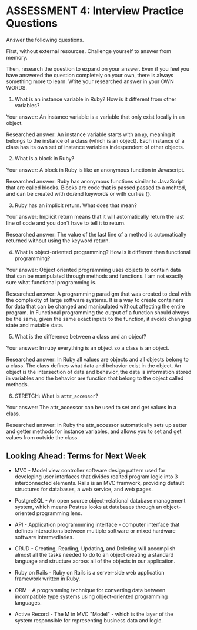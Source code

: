 # ASSESSMENT 4: Interview Practice Questions
Answer the following questions.

First, without external resources. Challenge yourself to answer from memory.

Then, research the question to expand on your answer. Even if you feel you have answered the question completely on your own, there is always something more to learn. Write your researched answer in your OWN WORDS.  

1. What is an instance variable in Ruby? How is it different from other variables?

  Your answer: 
  An instance variable is a variable that only exist locally in an object.

  Researched answer:
  An instance variable starts with an @, meaning it belongs to the instance of a class (which is an object). Each instance of a class has its own set of instance variables indespendent of other objects.


2. What is a block in Ruby?

  Your answer: 
  A block in Ruby is like an anonymous function in Javascript.

  Researched answer:
  Ruby has anonymous functions similar to JavaScript that are called blocks. Blocks are code that is passed passed to a mehtod, and can be created with do/end keywords or with curlies {}.



3. Ruby has an implicit return. What does that mean?

  Your answer:
  Implicit return means that it will automatically return the last line of code and you don't have to tell it to return.

  Researched answer:
  The value of the last line of a method is automatically returned without using the keyword return.



4. What is object-oriented programming? How is it different than functional programming?

  Your answer: Object oriented programming uses objects to contain data that can be manipulated through methods and functions. I am not exactly sure what functional programming is.
  

  Researched answer: 
  A programming paradigm that was created to deal with the complexity of large software systems. It is a way to create containers for data that can be changed and manipulated without affecting the entire program. In Functional programming the output of a function should always be the same, given the same exact inputs to the function, it avoids changing state and mutable data.



5. What is the difference between a class and an object?

  Your answer: 
  In ruby everything is an object so a class is an object.

  Researched answer:
  In Ruby all values are objects and all objects belong to a class. The class defines what data and behavior exist in the object. An object is the intersection of data and behavior, the data is information stored in variables and the behavior are function that belong to the object called methods.


6. STRETCH: What is `attr_accessor`?

  Your answer: 
  The attr_accessor can be used to set and get values in a class.

  Researched answer:
  In Ruby the attr_accessor automatically sets up setter and getter methods for instance variables, and allows you to set and get values from outside the class.


## Looking Ahead: Terms for Next Week
- MVC - Model view controller software design pattern used for developing user interfaces that divides realted program logic into 3 interconnected elements. Rails is an MVC framwork, providing default structures for databases, a web service, and web pages.

- PostgreSQL - An open source object-relational database management system, which means Postres looks at databases through an object-oriented programming lens.

- API - Application programmming interface - computer interface that defines interactions between multiple software or mixed hardware software intermediaries.

- CRUD - Creating, Reading, Updating, and Deleting will accomplish almost all the tasks needed to do to an object creating a standard language and structure across all of the objects in our application.

- Ruby on Rails - Ruby on Rails is a server-side web application framework written in Ruby. 

- ORM - A programming technique for converting data between incompatible type systems using object-oriented programming languages.

- Active Record - The M in MVC "Model" - which is the layer of the system responsible for representing business data and logic.
